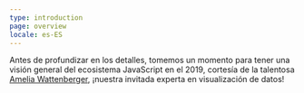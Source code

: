 ```yaml
---
type: introduction
page: overview
locale: es-ES
---
```


Antes de profundizar en los detalles, tomemos un momento para tener una visión general del ecosistema JavaScript en el 2019, cortesía de la talentosa [Amelia Wattenberger](https://wattenberger.com/), ¡nuestra invitada experta en visualización de datos!